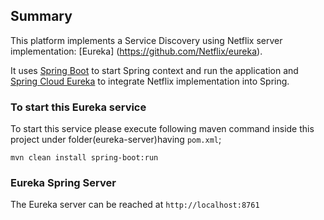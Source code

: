 ## Summary ##

This platform implements a Service Discovery using Netflix server implementation: [Eureka] (https://github.com/Netflix/eureka).

It uses [Spring Boot](http://projects.spring.io/spring-boot/) to start Spring context and run the application and [Spring Cloud Eureka](https://cloud.spring.io/spring-cloud-netflix/) to integrate Netflix implementation into Spring.

### To start this Eureka service ###

To start this service please execute following maven command inside this project under folder(eureka-server)having `pom.xml`;

`mvn clean install spring-boot:run` 

### Eureka Spring Server ###

The Eureka server can be reached at `http://localhost:8761`

